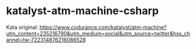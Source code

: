# katalyst-atm-machine-csharp

Kata original: https://www.codurance.com/katalyst/atm-machine?utm_content=235216790&utm_medium=social&utm_source=twitter&hss_channel=tw-722314876216086528
